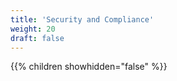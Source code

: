```yaml
---
title: 'Security and Compliance'
weight: 20
draft: false
---
```


{{% children showhidden="false" %}}